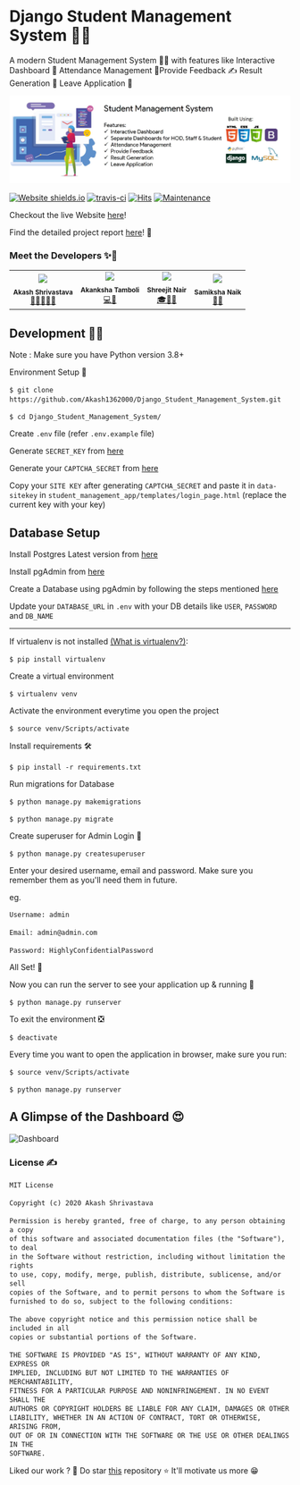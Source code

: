 # Django Student Management System 👨‍🎓

A modern Student Management System 👨‍🎓 with features like Interactive Dashboard 🤩 Attendance Management 🏫Provide Feedback ✍ Result Generation 📜 Leave Application 🍂

![SMS_Banner](https://github.com/Akash1362000/akash1362000.github.io/blob/master/styles/images/Django%20Student%20Management%20System%20Banner.jpg)

[![Website shields.io](https://img.shields.io/website-up-down-green-red/http/shields.io.svg)](https://student-management-webapp.herokuapp.com/)
[![travis-ci](https://api.travis-ci.com/Akash1362000/Django_Student_Management_System.svg?token=nv6BYq1BY3w4kf8uZuGj&branch=main)](https://travis-ci.com/github/Akash1362000/Django_Student_Management_System/)
[![Hits](https://hits.seeyoufarm.com/api/count/incr/badge.svg?url=https%3A%2F%2Fgithub.com%2FAkash1362000%2FDjango_Student_Management_System%2F&count_bg=%2379C83D&title_bg=%23555555&icon=&icon_color=%23E7E7E7&title=hits&edge_flat=false)](https://hits.seeyoufarm.com)
[![Maintenance](https://img.shields.io/badge/Maintained%3F-yes-green.svg)](https://github.com/Akash1362000/Django_Student_Management_System/graphs/commit-activity)


Checkout the live Website [here](https://student-management-system-4jym.onrender.com/)!

Find the detailed project report [here](https://drive.google.com/file/d/1DTqbRJBoFuCHJdtb0SJwdiLgE6iOgjUG/view?usp=sharing)! 📜

### Meet the Developers ✨🌟

<table>
		<tr>
			<td align="center"><img src="https://i.imgur.com/ZwcK1xV.jpg"  width=100px;"><br /><sub><b>Akash Shrivastava</b></sub><br/><a href="https://github.com/Akash1362000">👨‍💻🚴‍♂️📸</a></td>
		   <td align="center"><img src="https://i.imgur.com/zvN556m.jpg"  width=100px;"><br /><sub><b>Akanksha Tamboli</b></sub><br/><a href="https://github.com/akankshast">💻🎨</a></td>
			<td align="center"><img src="https://i.imgur.com/fVE1MSw.jpg"  width=100px;"><br /><sub><b>Shreejit Nair</b></sub><br/><a href="https://github.com/ShreejitNair">🎓🏏📱</a></td>			<td align="center"><img src="https://i.imgur.com/oKHebZM.jpg"  width=100px;"><br /><sub><b>Samiksha Naik</b></sub><br/><a href="https://github.com/samiksha8888989">💃📸</a></td>
		</tr>
		
</table>

## Development 👨‍💻
Note : Make sure you have Python version 3.8+

Environment Setup 🚀

`$ git clone https://github.com/Akash1362000/Django_Student_Management_System.git`

`$ cd Django_Student_Management_System/`

Create `.env` file (refer `.env.example` file)

Generate `SECRET_KEY` from [here](https://djecrety.ir/)

Generate your `CAPTCHA_SECRET` from [here](http://www.google.com/recaptcha/admin)

Copy your `SITE KEY` after generating `CAPTCHA_SECRET` and paste it in `data-sitekey` in `student_management_app/templates/login_page.html` (replace the current key with your key)

## Database Setup

Install Postgres Latest version from [here](https://www.postgresql.org/download/)

Install pgAdmin from [here](https://www.pgadmin.org/download/)

Create a Database using pgAdmin by following the steps mentioned [here](https://www.tutorialsteacher.com/postgresql/create-database)

Update your `DATABASE_URL` in `.env` with your DB details like `USER`, `PASSWORD` and `DB_NAME`

---

If virtualenv is not installed [(What is virtualenv?)](https://www.youtube.com/watch?v=N5vscPTWKOk&t=313s):

`$ pip install virtualenv`

Create a virtual environment

`$ virtualenv venv`

Activate the environment everytime you open the project

`$ source venv/Scripts/activate`

Install requirements 🛠

`$ pip install -r requirements.txt`

Run migrations for Database 

`$ python manage.py makemigrations`

`$ python manage.py migrate`

Create superuser for Admin Login 🔐

`$ python manage.py createsuperuser`

Enter your desired username, email and password. Make sure you remember them as you'll need them in future.

eg.

    Username: admin
    
    Email: admin@admin.com
    
    Password: HighlyConfidentialPassword

All Set! 🤩

Now you can run the server to see your application up & running 🚀

`$ python manage.py runserver`

To exit the environment ❎

`$ deactivate`

Every time you want to open the application in browser, make sure you run:

`$ source venv/Scripts/activate`

`$ python manage.py runserver`

## A Glimpse of the Dashboard 😍

![Dashboard](https://i.imgur.com/vN530l3.png)

### License ✍

```
MIT License

Copyright (c) 2020 Akash Shrivastava

Permission is hereby granted, free of charge, to any person obtaining a copy
of this software and associated documentation files (the "Software"), to deal
in the Software without restriction, including without limitation the rights
to use, copy, modify, merge, publish, distribute, sublicense, and/or sell
copies of the Software, and to permit persons to whom the Software is
furnished to do so, subject to the following conditions:

The above copyright notice and this permission notice shall be included in all
copies or substantial portions of the Software.

THE SOFTWARE IS PROVIDED "AS IS", WITHOUT WARRANTY OF ANY KIND, EXPRESS OR
IMPLIED, INCLUDING BUT NOT LIMITED TO THE WARRANTIES OF MERCHANTABILITY,
FITNESS FOR A PARTICULAR PURPOSE AND NONINFRINGEMENT. IN NO EVENT SHALL THE
AUTHORS OR COPYRIGHT HOLDERS BE LIABLE FOR ANY CLAIM, DAMAGES OR OTHER
LIABILITY, WHETHER IN AN ACTION OF CONTRACT, TORT OR OTHERWISE, ARISING FROM,
OUT OF OR IN CONNECTION WITH THE SOFTWARE OR THE USE OR OTHER DEALINGS IN THE
SOFTWARE. 
```  

Liked our work ? 🤔 Do star [this](https://github.com/Akash1362000/Django_Student_Management_System) repository ⭐ It'll motivate us more 😁
